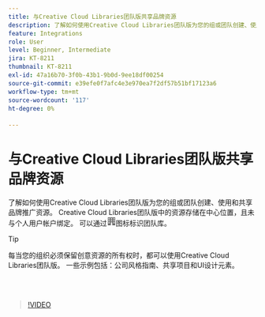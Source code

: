 ```yaml
---
title: 与Creative Cloud Libraries团队版共享品牌资源
description: 了解如何使用Creative Cloud Libraries团队版为您的组或团队创建、使用和共享品牌推广资源
feature: Integrations
role: User
level: Beginner, Intermediate
jira: KT-8211
thumbnail: KT-8211
exl-id: 47a16b70-3f0b-43b1-9b0d-9ee18df00254
source-git-commit: e39efe0f7afc4e3e970ea7f2df57b51bf17123a6
workflow-type: tm+mt
source-wordcount: '117'
ht-degree: 0%

---
```


# 与Creative Cloud Libraries团队版共享品牌资源

了解如何使用Creative Cloud Libraries团队版为您的组或团队创建、使用和共享品牌推广资源。 Creative Cloud Libraries团队版中的资源存储在中心位置，且未与个人用户帐户绑定。 可以通过![生成图像](assets/Smock_Building_18_N.png)图标标识团队库。

>[!TIP]
>
>每当您的组织必须保留创意资源的所有权时，都可以使用Creative Cloud Libraries团队版。 一些示例包括：公司风格指南、共享项目和UI设计元素。

<br> 

>[!VIDEO](https://video.tv.adobe.com/v/335333?hidetitle=true)
